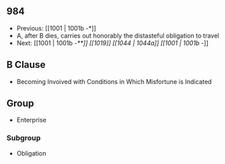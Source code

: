 ## 984
- Previous: [[1001 | 1001b -*]] 
- A, after B dies, carries out honorably the distasteful obligation to travel
- Next: [[1001 | 1001b *-**]] [[1019]] [[1044 | 1044a]] [[1001 | 1001b -*]] 

## B Clause
- Becoming Invoived with Conditions in Which Misfortune is Indicated

## Group
- Enterprise

### Subgroup
- Obligation

